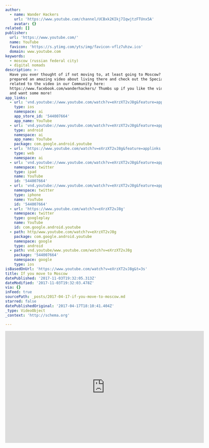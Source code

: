 ```yaml
---
author:
  - name: Wander Hackers
    url: 'https://www.youtube.com/channel/UCBxk2KIkj7IqwjtzFTUnx5A'
    avatar: {}
related: []
publisher:
  url: 'https://www.youtube.com/'
  name: YouTube
  favicon: 'https://s.ytimg.com/yts/img/favicon-vflz7uhzw.ico'
  domain: www.youtube.com
keywords:
  - moscow (russian federal city)
  - digital nomads
description: >-
  Have you ever thought of if not moving to, at least going to Moscow? We have
  prepared an amazing video about living there and check out the Special Article
  related to the video in our Community here:
  https://www.facebook.com/wanderhackers/ Thumbs up if you like the video format
  and want some more!
app_links:
  - url: 'vnd.youtube://www.youtube.com/watch?v=eXrzXT2vJ8g&feature=applinks'
    type: ios
    namespace: ai
    app_store_id: '544007664'
    app_name: YouTube
  - url: 'vnd.youtube://www.youtube.com/watch?v=eXrzXT2vJ8g&feature=applinks'
    type: android
    namespace: ai
    app_name: YouTube
    package: com.google.android.youtube
  - url: 'https://www.youtube.com/watch?v=eXrzXT2vJ8g&feature=applinks'
    type: web
    namespace: ai
  - url: 'vnd.youtube://www.youtube.com/watch?v=eXrzXT2vJ8g&feature=applinks'
    namespace: twitter
    type: ipad
    name: YouTube
    id: '544007664'
  - url: 'vnd.youtube://www.youtube.com/watch?v=eXrzXT2vJ8g&feature=applinks'
    namespace: twitter
    type: iphone
    name: YouTube
    id: '544007664'
  - url: 'https://www.youtube.com/watch?v=eXrzXT2vJ8g'
    namespace: twitter
    type: googleplay
    name: YouTube
    id: com.google.android.youtube
  - path: http/www.youtube.com/watch?v=eXrzXT2vJ8g
    package: com.google.android.youtube
    namespace: google
    type: android
  - path: vnd.youtube/www.youtube.com/watch?v=eXrzXT2vJ8g
    package: '544007664'
    namespace: google
    type: ios
isBasedOnUrl: 'https://www.youtube.com/watch?v=eXrzXT2vJ8g&t=3s'
title: If you move to Moscow
datePublished: '2017-11-03T19:32:05.313Z'
dateModified: '2017-11-03T19:32:03.478Z'
via: {}
inFeed: true
sourcePath: _posts/2017-04-17-if-you-move-to-moscow.md
starred: false
datePublishedOriginal: '2017-04-17T18:10:41.404Z'
_type: VideoObject
_context: 'http://schema.org'

---
```

<iframe src="https://cdn.embedly.com/widgets/media.html?src=https%3A%2F%2Fwww.youtube.com%2Fembed%2FeXrzXT2vJ8g%3Fstart%3D3%26feature%3Doembed%26start%3D3&amp;url=http%3A%2F%2Fwww.youtube.com%2Fwatch%3Fv%3DeXrzXT2vJ8g&amp;image=https%3A%2F%2Fi.ytimg.com%2Fvi%2FeXrzXT2vJ8g%2Fhqdefault.jpg&amp;key=b7d04c9b404c499eba89ee7072e1c4f7&amp;type=text%2Fhtml&amp;schema=youtube" width="640" height="360" scrolling="no" frameborder="0" allowfullscreen="" style=""></iframe>